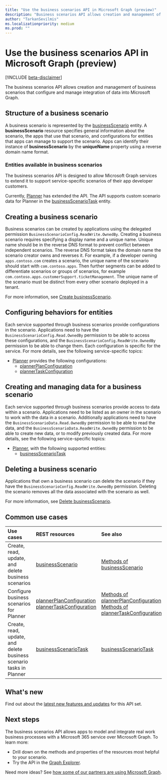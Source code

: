 ```yaml
---
title: "Use the business scenarios API in Microsoft Graph (preview)"
description: "Business scenarios API allows creation and management of business scenarios that configure and manage integration of data into Microsoft Graph."
author: "TarkanSevilmis"
ms.localizationpriority: medium
ms.prod: ""
---
```


# Use the business scenarios API in Microsoft Graph (preview)

[!INCLUDE [beta-disclaimer](../../includes/beta-disclaimer.md)]

The business scenarios API allows creation and management of business scenarios that configure and manage integration of data into Microsoft Graph.

## Structure of a business scenario

A business scenario is represented by the [businessScenario](businessscenario.md) entity. A **businessScenario** resource specifies general information about the scenario, the apps that use that scenario, and configurations for entities that apps can manage to support the scenario. Apps can identify their instance of **businessScenario** by the **uniqueName** property using a reverse domain name format.

### Entities available in business scenarios

The business scenarios API is designed to allow Microsoft Graph services to extend it to support service-specific scenarios of their app developer customers.

Currently, [Planner](businessscenario-planner-overview.md) has extended the API. The API supports custom scenario data for Planner in the [businessScenarioTask](businessscenariotask.md) entity.

## Creating a business scenario

Business scenarios can be created by applications using the delegated permission `BusinessScenarioConfig.ReadWrite.OwnedBy`. Creating a business scenario requires specifying a display name and a unique name. Unique name should be in the reverse DNS format to prevent conflict between independent scenarios. The reverse DNS format takes the domain name the scenario creator owns and reverses it. For example, if a developer owning `apps.contoso.com` creates a scenario, the unique name of the scenario should start with `com.contoso.apps`. Then further segments can be added to differentiate scenarios or groups of scenarios, for example `com.contoso.apps.customerSupport.ticketManagement`. The unique name of the scenario must be distinct from every other scenario deployed in a tenant.

For more information, see [Create businessScenario](../api/solutionsroot-post-businessscenarios.md).

## Configuring behaviors for entities

Each service supported through business scenarios provide configurations in the scenario. Applications need to have the `BusinessScenarioConfig.Read.OwnedBy` permission to be able to access these configurations, and the `BusinessScenarioConfig.ReadWrite.OwnedBy` permission to be able to change them. Each configuration is specific for the service. For more details, see the following service-specific topics:

* [Planner](businessscenario-planner-overview.md) provides the following configurations:
  * [plannerPlanConfiguration](plannerplanconfiguration.md)
  * [plannerTaskConfiguration](plannertaskconfiguration.md)

## Creating and managing data for a business scenario

Each service supported through business scenarios provide access to data within a scenario. Applications need to be listed as an owner in the scenario to work with the data in a scenario. Additionally applications need to have the `BusinessScenarioData.Read.OwnedBy` permission to be able to read the data, and the `BusinessScenarioData.ReadWrite.OwnedBy` permission to be able to create new data, or to modify previously created data. For more details, see the following service-specific topics:

* [Planner](businessscenario-planner-overview.md), with the following supported entities:
  * [businessScenarioTask](businessscenariotask.md)

## Deleting a business scenario

Applications that own a business scenario can delete the scenario if they have the `BusinessScenarioConfig.ReadWrite.OwnedBy` permission. Deleting the scenario removes all the data associated with the scenario as well.

For more information, see [Delete businessScenario](../api/solutionsroot-delete-businessscenarios.md).

## Common use cases

| Use cases | REST resources | See also |
|:----------|:---------------|:---------|
|Create, read, update, and delete business scenarios|[businessScenario](businessscenario.md)|[Methods of businessScenario](businessscenario.md#methods)|
|Configure business scenarios for Planner| [plannerPlanConfiguration](plannerplanconfiguration.md) [plannerTaskConfiguration](plannertaskconfiguration.md)|[Methods of plannerPlanConfiguration](plannerplanconfiguration.md#methods) [Methods of plannerTaskConfiguration](plannertaskconfiguration.md#methods)|
|Create, read, update, and delete business scenario tasks in Planner| [businessScenarioTask](businessscenariotask.md)| [businessScenarioTask](businessscenariotask.md#methods)|

## What's new

Find out about the [latest new features and updates](/graph/whats-new-overview) for this API set.

## Next steps

The business scenarios API allows apps to model and integrate real work business processes with a Microsoft 365 service over Microsoft Graph. To learn more:

* Drill down on the methods and properties of the resources most helpful to your scenario.
* Try the API in the [Graph Explorer](https://developer.microsoft.com/graph/graph-explorer).

Need more ideas? See [how some of our partners are using Microsoft Graph](https://developer.microsoft.com/graph/partners).
